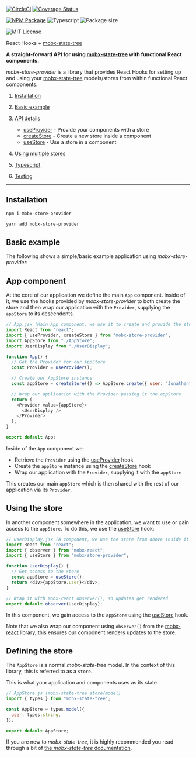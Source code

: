 [![CircleCI](https://circleci.com/gh/jonbnewman/mobx-store-provider.svg?style=svg)](https://circleci.com/gh/jonbnewman/mobx-store-provider)
[![Coverage Status](https://coveralls.io/repos/github/jonbnewman/mobx-store-provider/badge.svg?branch=master&r=2)](https://coveralls.io/github/jonbnewman/mobx-store-provider?branch=master)

[![NPM Package](https://img.shields.io/npm/v/mobx-store-provider.svg?logo=npm&r=1)](https://www.npmjs.com/package/mobx-store-provider)
![Typescript](https://img.shields.io/npm/types/mobx-store-provider.svg?logo=typescript)
![Package size](https://img.shields.io/bundlephobia/minzip/mobx-store-provider)

![MIT License](https://img.shields.io/npm/l/mobx-store-provider.svg)

React Hooks + [mobx-state-tree](http://mobx-state-tree.js.org/)

**A straight-forward API for using [mobx-state-tree](http://mobx-state-tree.js.org/) with functional React components.**

_mobx-store-provider_ is a library that provides React Hooks for setting up and using your [mobx-state-tree](http://mobx-state-tree.js.org/) models/stores from within functional React components.

1. [Installation](/installation)

1. [Basic example](/basic-example)

1. [API details](/api-details-and-examples)

   - [useProvider](/api/useProvider) - Provide your components with a store
   - [createStore](/api/createStore) - Create a new store inside a component
   - [useStore](/api/useStore) - Use a store in a component

1. [Using multiple stores](/using-multiple-stores)
1. [Typescript](/typescript)
1. [Testing](/testing)

---

## Installation

```bash
npm i mobx-store-provider
```

```bash
yarn add mobx-store-provider
```

## Basic example

The following shows a simple/basic example application using _mobx-store-provider_:

## App component

At the core of our application we define the main `App` component. Inside of it, we use the hooks provided by _mobx-store-provider_ to both create the store and then wrap our application with the `Provider`, supplying the `appStore` to its descendents.

```javascript
// App.jsx (Main App component, we use it to create and provide the store)
import React from "react";
import { useProvider, createStore } from "mobx-store-provider";
import AppStore from "./AppStore";
import UserDisplay from "./UserDisplay";

function App() {
  // Get the Provider for our AppStore
  const Provider = useProvider();

  // Create our AppStore instance
  const appStore = createStore(() => AppStore.create({ user: "Jonathan" }));

  // Wrap our application with the Provider passing it the appStore
  return (
    <Provider value={appStore}>
      <UserDisplay />
    </Provider>
  );
}

export default App;
```

Inside of the `App` component we:

- Retrieve the `Provider` using the [useProvider](/api/useProvider) hook
- Create the `appStore` instance using the [createStore](/api/createStore) hook
- Wrap our application with the `Provider`, supplying it with the `appStore`

This creates our main `appStore` which is then shared with the rest of our application via its `Provider`.

## Using the store

In another component somewhere in the application, we want to use or gain access to the `appStore`. To do this, we use the [useStore](/api/useStore) hook:

```javascript
// UserDisplay.jsx (A component, we use the store from above inside it)
import React from "react";
import { observer } from "mobx-react";
import { useStore } from "mobx-store-provider";

function UserDisplay() {
  // Get access to the store
  const appStore = useStore();
  return <div>{appStore.user}</div>;
}

// Wrap it with mobx-react observer(), so updates get rendered
export default observer(UserDisplay);
```

In this component, we gain access to the `appStore` using the [useStore](/api/useStore) hook.

Note that we also wrap our component using `observer()` from the [mobx-react](https://github.com/mobxjs/mobx-react#mobx-react) library, this ensures our component renders updates to the store.

## Defining the store

The `AppStore` is a normal _mobx-state-tree_ model. In the context of this library, this is referred to as a `store`.

This is what your application and components uses as its state.

```javascript
// AppStore.js (mobx-state-tree store/model)
import { types } from "mobx-state-tree";

const AppStore = types.model({
  user: types.string,
});

export default AppStore;
```

If you are new to _mobx-state-tree_, it is highly recommended you read through a bit of [the _mobx-state-tree_ documentation](https://mobx-state-tree.js.org).
